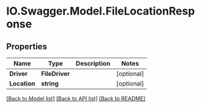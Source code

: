 # IO.Swagger.Model.FileLocationResponse
## Properties

Name | Type | Description | Notes
------------ | ------------- | ------------- | -------------
**Driver** | **FileDriver** |  | [optional] 
**Location** | **string** |  | [optional] 

[[Back to Model list]](../README.md#documentation-for-models) [[Back to API list]](../README.md#documentation-for-api-endpoints) [[Back to README]](../README.md)

